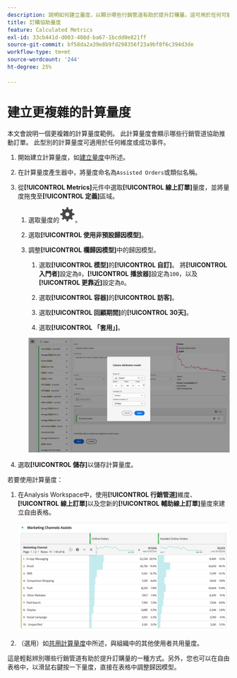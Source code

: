 ```yaml
---
description: 說明如何建立量度，以顯示哪些行銷管道有助於提升訂購量。這可用於任何可能有助益的維度或成功案例。
title: 訂購協助量度
feature: Calculated Metrics
exl-id: 33cb441d-d003-408d-ba67-1bcdd0e821ff
source-git-commit: bf58da2a39e8b9fd298356f23a9bf8f6c394d3de
workflow-type: tm+mt
source-wordcount: '244'
ht-degree: 25%

---
```


# 建立更複雜的計算量度

本文會說明一個更複雜的計算量度範例。 此計算量度會顯示哪些行銷管道協助推動訂單。 此型別的計算量度可適用於任何維度或成功事件。

1. 開始建立計算量度，如[建立量度](/help/components/c-calcmetrics/c-workflow/cm-workflow/c-build-metrics/cm-build-metrics.md)中所述。

1. 在計算量度產生器中，將量度命名為`Assisted Orders`或類似名稱。

1. 從&#x200B;**[!UICONTROL Metrics]**&#x200B;元件中選取&#x200B;**[!UICONTROL 線上訂單]**&#x200B;量度，並將量度拖曳至&#x200B;**[!UICONTROL 定義]**&#x200B;區域。

   1. 選取量度的![設定](/help/assets/icons/Setting.svg)。
   1. 選取&#x200B;**[!UICONTROL 使用非預設歸因模型]**。
   1. 調整&#x200B;**[!UICONTROL 欄歸因模型]**&#x200B;中的歸因模型。
      1. 選取&#x200B;**[!UICONTROL 模型]**&#x200B;的&#x200B;**[!UICONTROL 自訂]**。 將&#x200B;**[!UICONTROL 入門者]**&#x200B;設定為`0`，**[!UICONTROL 播放器]**&#x200B;設定為`100`，以及&#x200B;**[!UICONTROL 更靠近]**&#x200B;設定為`0`。
      1. 選取&#x200B;**[!UICONTROL 容器]**&#x200B;的&#x200B;**[!UICONTROL 訪客]**。
      1. 選取&#x200B;**[!UICONTROL 回顧期間]**&#x200B;的&#x200B;**[!UICONTROL 30天]**。

      1. 選取&#x200B;**[!UICONTROL 「套用」]**。

      ![資料行歸因模型](assets/complex-calculated-metric.png)

1. 選取&#x200B;**[!UICONTROL 儲存]**&#x200B;以儲存計算量度。

若要使用計算量度：

1. 在Analysis Workspace中，使用&#x200B;**[!UICONTROL 行銷管道]**&#x200B;維度、**[!UICONTROL 線上訂單]**&#x200B;以及您新的&#x200B;**[!UICONTROL 輔助線上訂單]**&#x200B;量度來建立自由表格。

   ![行銷管道輔助線上訂單](assets/marketing-channel-assists.png)

1. （選用）如[共用計算量度](/help/components/c-calcmetrics/c-workflow/cm-workflow/cm-sharing.md)中所述，與組織中的其他使用者共用量度。

這是輕鬆辨別哪些行銷管道有助於提升訂購量的一種方式。另外，您也可以在自由表格中，以滑鼠右鍵按一下量度，直接在表格中調整歸因模型。
